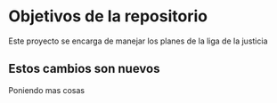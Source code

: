 # Objetivos de la repositorio

Este proyecto se encarga de manejar los planes de la liga de la justicia

## Estos cambios son nuevos

Poniendo mas cosas
